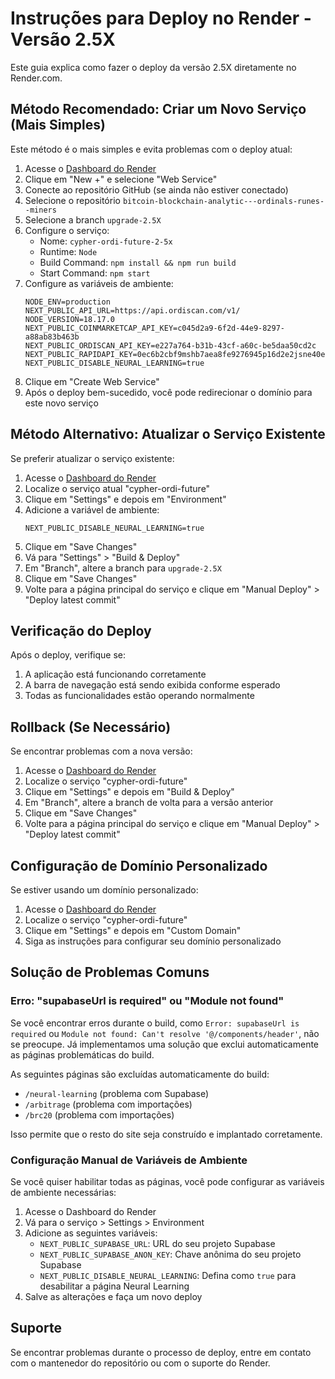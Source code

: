 # Instruções para Deploy no Render - Versão 2.5X

Este guia explica como fazer o deploy da versão 2.5X diretamente no Render.com.

## Método Recomendado: Criar um Novo Serviço (Mais Simples)

Este método é o mais simples e evita problemas com o deploy atual:

1. Acesse o [Dashboard do Render](https://dashboard.render.com/)
2. Clique em "New +" e selecione "Web Service"
3. Conecte ao repositório GitHub (se ainda não estiver conectado)
4. Selecione o repositório `bitcoin-blockchain-analytic---ordinals-runes--miners`
5. Selecione a branch `upgrade-2.5X`
6. Configure o serviço:
   - Nome: `cypher-ordi-future-2-5x`
   - Runtime: `Node`
   - Build Command: `npm install && npm run build`
   - Start Command: `npm start`
7. Configure as variáveis de ambiente:
   ```
   NODE_ENV=production
   NEXT_PUBLIC_API_URL=https://api.ordiscan.com/v1/
   NODE_VERSION=18.17.0
   NEXT_PUBLIC_COINMARKETCAP_API_KEY=c045d2a9-6f2d-44e9-8297-a88ab83b463b
   NEXT_PUBLIC_ORDISCAN_API_KEY=e227a764-b31b-43cf-a60c-be5daa50cd2c
   NEXT_PUBLIC_RAPIDAPI_KEY=0ec6b2cbf9mshb7aea8fe9276945p16d2e2jsne40eb8c57dae
   NEXT_PUBLIC_DISABLE_NEURAL_LEARNING=true
   ```
8. Clique em "Create Web Service"
9. Após o deploy bem-sucedido, você pode redirecionar o domínio para este novo serviço

## Método Alternativo: Atualizar o Serviço Existente

Se preferir atualizar o serviço existente:

1. Acesse o [Dashboard do Render](https://dashboard.render.com/)
2. Localize o serviço atual "cypher-ordi-future"
3. Clique em "Settings" e depois em "Environment"
4. Adicione a variável de ambiente:
   ```
   NEXT_PUBLIC_DISABLE_NEURAL_LEARNING=true
   ```
5. Clique em "Save Changes"
6. Vá para "Settings" > "Build & Deploy"
7. Em "Branch", altere a branch para `upgrade-2.5X`
8. Clique em "Save Changes"
9. Volte para a página principal do serviço e clique em "Manual Deploy" > "Deploy latest commit"

## Verificação do Deploy

Após o deploy, verifique se:

1. A aplicação está funcionando corretamente
2. A barra de navegação está sendo exibida conforme esperado
3. Todas as funcionalidades estão operando normalmente

## Rollback (Se Necessário)

Se encontrar problemas com a nova versão:

1. Acesse o [Dashboard do Render](https://dashboard.render.com/)
2. Localize o serviço "cypher-ordi-future"
3. Clique em "Settings" e depois em "Build & Deploy"
4. Em "Branch", altere a branch de volta para a versão anterior
5. Clique em "Save Changes"
6. Volte para a página principal do serviço e clique em "Manual Deploy" > "Deploy latest commit"

## Configuração de Domínio Personalizado

Se estiver usando um domínio personalizado:

1. Acesse o [Dashboard do Render](https://dashboard.render.com/)
2. Localize o serviço "cypher-ordi-future"
3. Clique em "Settings" e depois em "Custom Domain"
4. Siga as instruções para configurar seu domínio personalizado

## Solução de Problemas Comuns

### Erro: "supabaseUrl is required" ou "Module not found"

Se você encontrar erros durante o build, como `Error: supabaseUrl is required` ou `Module not found: Can't resolve '@/components/header'`, não se preocupe. Já implementamos uma solução que exclui automaticamente as páginas problemáticas do build.

As seguintes páginas são excluídas automaticamente do build:
- `/neural-learning` (problema com Supabase)
- `/arbitrage` (problema com importações)
- `/brc20` (problema com importações)

Isso permite que o resto do site seja construído e implantado corretamente.

### Configuração Manual de Variáveis de Ambiente

Se você quiser habilitar todas as páginas, você pode configurar as variáveis de ambiente necessárias:

1. Acesse o Dashboard do Render
2. Vá para o serviço > Settings > Environment
3. Adicione as seguintes variáveis:
   - `NEXT_PUBLIC_SUPABASE_URL`: URL do seu projeto Supabase
   - `NEXT_PUBLIC_SUPABASE_ANON_KEY`: Chave anônima do seu projeto Supabase
   - `NEXT_PUBLIC_DISABLE_NEURAL_LEARNING`: Defina como `true` para desabilitar a página Neural Learning
4. Salve as alterações e faça um novo deploy

## Suporte

Se encontrar problemas durante o processo de deploy, entre em contato com o mantenedor do repositório ou com o suporte do Render.
